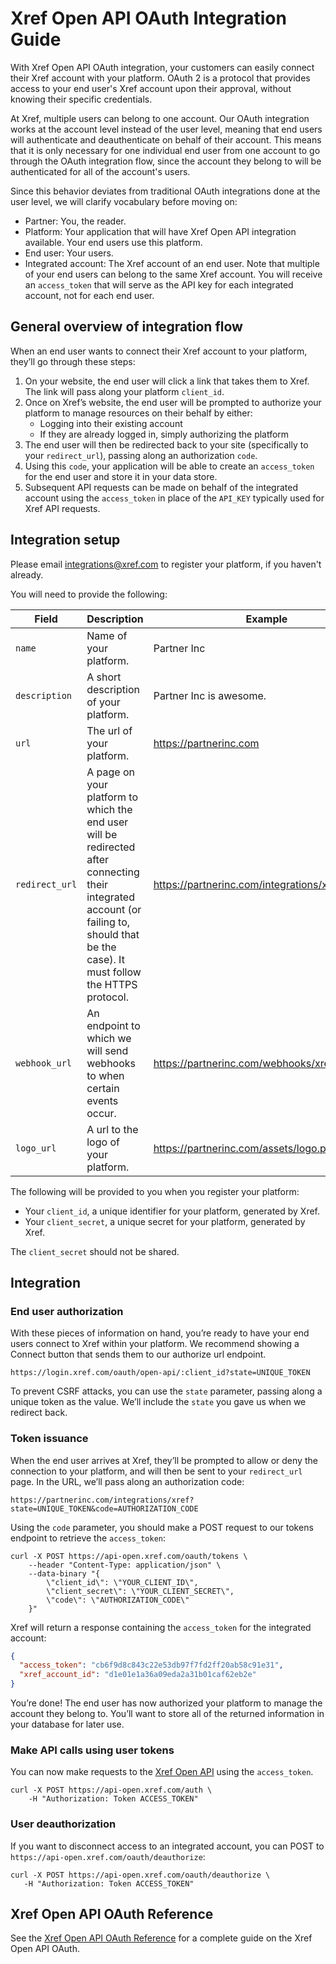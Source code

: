 # Xref Open API OAuth Integration Guide

With Xref Open API OAuth integration, your customers can easily connect their Xref account with your platform. OAuth 2 is a protocol that provides access to your end user's Xref account upon their approval, without knowing their specific credentials.

At Xref, multiple users can belong to one account. Our OAuth integration works at the account level instead of the user level, meaning that end users will authenticate and deauthenticate on behalf of their account. This means that it is only necessary for one individual end user from one account to go through the OAuth integration flow, since the account they belong to will be authenticated for all of the account's users.

Since this behavior deviates from traditional OAuth integrations done at the user level, we will clarify vocabulary before moving on:

- Partner: You, the reader.
- Platform: Your application that will have Xref Open API integration available. Your end users use this platform.
- End user: Your users.
- Integrated account: The Xref account of an end user. Note that multiple of your end users can belong to the same Xref account. You will receive an `access_token` that will serve as the API key for each integrated account, not for each end user.

## General overview of integration flow

When an end user wants to connect their Xref account to your platform, they’ll go through these steps:

1. On your website, the end user will click a link that takes them to Xref. The link will pass along your platform `client_id`.
2. Once on Xref’s website, the end user will be prompted to authorize your platform to manage resources on their behalf by either:
    - Logging into their existing account
    - If they are already logged in, simply authorizing the platform
3. The end user will then be redirected back to your site (specifically to your `redirect_url`), passing along an authorization `code`.
4. Using this `code`, your application will be able to create an `access_token` for the end user and store it in your data store.
5. Subsequent API requests can be made on behalf of the integrated account using the `access_token` in place of the `API_KEY` typically used for Xref API requests.

## Integration setup
Please email integrations@xref.com to register your platform, if you haven't already.

You will need to provide the following:

| Field | Description | Example |
|-------|-------------|---------|
| `name`| Name of your platform. | Partner Inc |
|`description`| A short description of your platform. | Partner Inc is awesome.  |
|`url`| The url of your platform. | https://partnerinc.com |
|`redirect_url` | A page on your platform to which the end user will be redirected after connecting their integrated account (or failing to, should that be the case). It must follow the HTTPS protocol. | https://partnerinc.com/integrations/xref |
|`webhook_url`|An endpoint to which we will send webhooks to when certain events occur. | https://partnerinc.com/webhooks/xref/incoming |
|`logo_url`| A url to the logo of your platform. | https://partnerinc.com/assets/logo.png |

The following will be provided to you when you register your platform:

- Your `client_id`, a unique identifier for your platform, generated by Xref.
- Your `client_secret`, a unique secret for your platform, generated by Xref.

The `client_secret` should not be shared.

## Integration
### End user authorization

With these pieces of information on hand, you’re ready to have your end users connect to Xref within your platform. We recommend showing a Connect button that sends them to our authorize url endpoint. 

```
https://login.xref.com/oauth/open-api/:client_id?state=UNIQUE_TOKEN
```

To prevent CSRF attacks, you can use the `state` parameter, passing along a unique token as the value. We’ll include the `state` you gave us when we redirect back.

### Token issuance

When the end user arrives at Xref, they’ll be prompted to allow or deny the connection to your platform, and will then be sent to your `redirect_url` page. In the URL, we’ll pass along an authorization code:

```
https://partnerinc.com/integrations/xref?state=UNIQUE_TOKEN&code=AUTHORIZATION_CODE
```

Using the `code` parameter, you should make a POST request to our tokens endpoint to retrieve the `access_token`:

```curl
curl -X POST https://api-open.xref.com/oauth/tokens \
    --header "Content-Type: application/json" \
    --data-binary "{
        \"client_id\": \"YOUR_CLIENT_ID\",
        \"client_secret\": \"YOUR_CLIENT_SECRET\",
        \"code\": \"AUTHORIZATION_CODE\"
    }"
```

Xref will return a response containing the `access_token` for the integrated account:

```json
{
  "access_token": "cb6f9d8c843c22e53db97f7fd2ff20ab58c91e31",
  "xref_account_id": "d1e01e1a36a09eda2a31b01caf62eb2e"
}
```

You’re done! The end user has now authorized your platform to manage the account they belong to.  You’ll want to store all of the returned information in your database for later use.

### Make API calls using user tokens

You can now make requests to the [Xref Open API](https://xrefopenapi.docs.apiary.io) using the `access_token`.

```curl
curl -X POST https://api-open.xref.com/auth \
    -H "Authorization: Token ACCESS_TOKEN"
```

### User deauthorization

If you want to disconnect access to an integrated account, you can POST to `https://api-open.xref.com/oauth/deauthorize`:

```curl
curl -X POST https://api-open.xref.com/oauth/deauthorize \
   -H "Authorization: Token ACCESS_TOKEN"
```

## Xref Open API OAuth Reference

See the [Xref Open API OAuth Reference](https://github.com/xrefdev/openapi-oauth-docs/blob/master/openapi_oauth_reference.md) for a complete guide on the Xref Open API OAuth.
